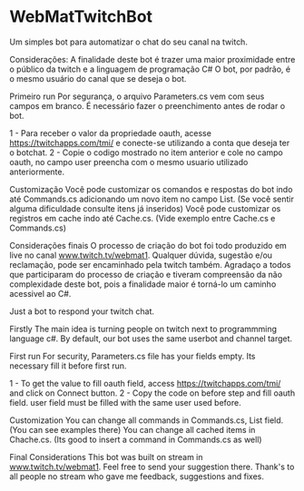 # WebMatTwitchBot
Um simples bot para automatizar o chat do seu canal na twitch.

Considerações:
  A finalidade deste bot é trazer uma maior proximidade entre o público da twitch e a linguagem de programação C#
  O bot, por padrão, é o mesmo usuário do canal que se deseja o bot.

Primeiro run
  Por segurança, o arquivo Parameters.cs vem com seus campos em branco. É necessário fazer o preenchimento antes de rodar o bot.
  
  1 - Para receber o valor da propriedade oauth, acesse https://twitchapps.com/tmi/ e conecte-se utilizando a conta que deseja ter o botchat.
  2 - Copie o codigo mostrado no item anterior e cole no campo oauth, no campo user preencha com o mesmo usuario utilizado anteriormente.
  
Customização
  Você pode customizar os comandos e respostas do bot indo até Commands.cs adicionando um novo item no campo List. (Se você sentir alguma dificuldade consulte itens já inseridos)
  Você pode customizar os registros em cache indo até Cache.cs. (Vide exemplo entre Cache.cs e Commands.cs)
  
Considerações finais
  O processo de criação do bot foi todo produzido em live no canal www.twitch.tv/webmat1. Qualquer dúvida, sugestão e/ou reclamação, pode ser encaminhado pela twitch também.
  Agradaço a todos que participaram do processo de criação e tiveram compreensão da não complexidade deste bot, pois a finalidade maior é torná-lo um caminho acessivel ao C#.
  
  
Just a bot to respond your twitch chat.

Firstly
  The main idea is turning people on twitch next to programmming language c#.
  By default, our bot uses the same userbot and channel target.

First run
  For security, Parameters.cs file has your fields empty. Its necessary fill it before first run.

  1 - To get the value to fill oauth field, access https://twitchapps.com/tmi/ and click on Connect button.
  2 - Copy the code on before step and fill oauth field. user field must be filled with the same user used before.

Customization
  You can change all commands in Commands.cs, List field. (You can see examples there)
  You can change all cached items in Chache.cs. (Its good to insert a command in Commands.cs as well)

Final Considerations
  This bot was built on stream in www.twitch.tv/webmat1. Feel free to send your suggestion there.
  Thank's to all people no stream who gave me feedback, suggestions and fixes.
